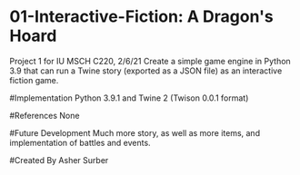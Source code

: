 # 01-Interactive-Fiction: A Dragon's Hoard
Project 1 for IU MSCH C220, 2/6/21
Create a simple game engine in Python 3.9 that can run a Twine story (exported as a JSON file) as an interactive fiction game.

#Implementation
Python 3.9.1 and Twine 2 (Twison 0.0.1 format)

#References
None

#Future Development
Much more story, as well as more items, and implementation of battles and events.

#Created By Asher Surber
